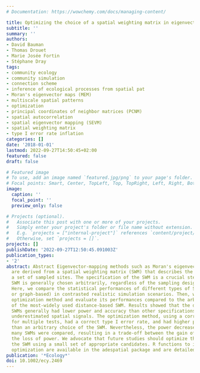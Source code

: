 ```yaml
---
# Documentation: https://wowchemy.com/docs/managing-content/

title: Optimizing the choice of a spatial weighting matrix in eigenvector-based methods
subtitle: ''
summary: ''
authors:
- David Bauman
- Thomas Drouet
- Marie Josée Fortin
- Stéphane Dray
tags:
- community ecology
- community simulation
- connection scheme
- inference of ecological processes from spatial pat
- Moran's eigenvector maps (MEM)
- multiscale spatial patterns
- optimization
- principal coordinates of neighbor matrices (PCNM)
- spatial autocorrelation
- spatial eigenvector mapping (SEVM)
- spatial weighting matrix
- type I error rate inflation
categories: []
date: '2018-01-01'
lastmod: 2022-09-27T14:50:45+02:00
featured: false
draft: false

# Featured image
# To use, add an image named `featured.jpg/png` to your page's folder.
# Focal points: Smart, Center, TopLeft, Top, TopRight, Left, Right, BottomLeft, Bottom, BottomRight.
image:
  caption: ''
  focal_point: ''
  preview_only: false

# Projects (optional).
#   Associate this post with one or more of your projects.
#   Simply enter your project's folder or file name without extension.
#   E.g. `projects = ["internal-project"]` references `content/project/deep-learning/index.md`.
#   Otherwise, set `projects = []`.
projects: []
publishDate: '2022-09-27T12:50:45.091003Z'
publication_types:
- '2'
abstract: Abstract Eigenvector-mapping methods such as Moran's eigenvector maps (MEM)
  are derived from a spatial weighting matrix (SWM) that describes the relations among
  a set of sampled sites. The specification of the SWM is a crucial step, but the
  SWM is generally chosen arbitrarily, regardless of the sampling design characteristics.
  Here, we compare the statistical performances of different types of SWMs (distance-based
  or graph-based) in contrasted realistic simulation scenarios. Then, we present an
  optimization method and evaluate its performances compared to the arbitrary choice
  of the most-widely used distance-based SWM. Results showed that the distance-based
  SWMs generally had lower power and accuracy than other specifications, and strongly
  underestimated spatial signals. The optimization method, using a correction procedure
  for multiple tests, had a correct type I error rate, and had higher power and accuracy
  than an arbitrary choice of the SWM. Nevertheless, the power decreased when too
  many SWMs were compared, resulting in a trade-off between the gain of accuracy and
  the loss of power. We advocate that future studies should optimize the choice of
  the SWM using a small set of appropriate candidates. R functions to implement the
  optimization are available in the adespatial package and are detailed in a tutorial.
publication: '*Ecology*'
doi: 10.1002/ecy.2469
---
```

